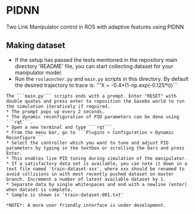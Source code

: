 # PIDNN
Two Link Manipulator control in ROS with adaptive features using PIDNN

## Making dataset
* If the setup has passed the tests mentioned in the repository main directory 'README' file, you can start collecting dataset for your manipulator model.
* Run the ```roslauncher.py``` and ```main.py``` scripts in this directory. By default the desired trajectory to trace is:
'''X = -0.4*(1-np.exp(-0.125*t))```
```Y = (1-e^(-0.125*t))*-0.4+e^(-0.125*t)*-0.6'''
The ```main.py``` scripts ends with a prompt. Enter "RESET" with double quotes and press enter to reposition the Gazebo world to run the simulation iteratively if required.
* The prompt pops up every 2 seconds.
* The dynamic reconfiguration of PID parameters can be done using ```rqt```.
* Open a new terminal and type ```rqt```.
* From the menu bar, go to ```Plugins > Configuration > Dynamic Reconfigure```
* Select the controller which you want to tune and adjust PID parameters by typing in the textbox or scrolling the bars and press Enter.
* This enables live PID tuning during simulation of the manipulator.
* If a satisfactory data set is available, you can note it down in a text file named 'train-dataset-xxx', where xxx should be renamed to avoid collisions in with most recently pushed dataset on master branch. Increment a number of latest available dataset by 1.
* Separate data by single whitespaces and end with a newline (enter) when dataset is complete.
* Sample is shown in 'train-dataset-001.txt'

*NOTE*: A more user friendly interface is under development.
